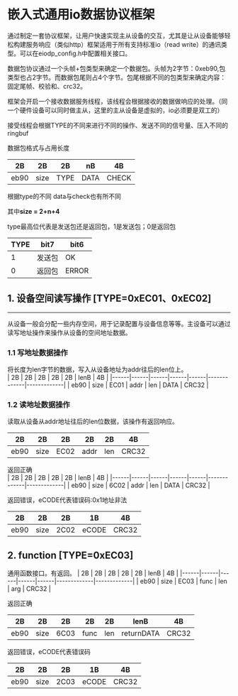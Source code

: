 # 嵌入式通用io数据协议框架
通过制定一套协议框架，让用户快速实现主从设备的交互，尤其是让从设备能够轻松构建服务响应（类似http）框架适用于所有支持标准io（read write）的通讯类型。可以在eiodp_config.h中配置相关接口。

数据包协议通过一个头帧+包类型来确定一个数据包。头帧为2字节：0xeb90,包类型也占2字节。而数据包尾则占4个字节。包尾根据不同的包类型来确定内容：固定尾帧、校验和、crc32。

框架会开启一个接收数据服务线程，该线程会根据接收的数据做响应的处理。（同一个硬件设备可以同时做主从，这里的主从设备是虚拟的，io必须要是双工的）

接受线程会根据TYPE的不同来进行不同的操作、发送不同的信号量、压入不同的ringbuf

数据包格式与占用长度

|  2B  |  2B  |  2B  |      nB     |      4B     |
|:----:|:----:|:----:|:-----------:|:-----------:|
| eb90 | size | TYPE |     DATA    |     CHECK   |

根据type的不同 data与check也有所不同  

其中**size = 2+n+4**

type最高位代表是发送包还是返回包，1是发送包；0是返回包  

|TYPE| bit7 | bit6 |
|-|------|------|
|1|发送包| OK  |
|0|返回包|ERROR|


## 1. 设备空间读写操作 [TYPE=0xEC01、0xEC02]
---
从设备一般会分配一些内存空间，用于记录配置与设备信息等等。主设备可以通过读写地址操作来操作从设备的空间地址数据。

### 1.1 写地址数据操作 
将长度为len字节的数据，写入从设备地址为addr往后的len位上。  
|  2B  |  2B  |  2B  |  2B  |  2B  |     lenB    |      4B     |
|------|------|------|------|------|-------------|-------------|
| eb90 | size | EC01 | addr |  len |     DATA    |     CRC32   |


### 1.2 读地址数据操作
读取从设备从addr地址往后的len位数据，该操作有返回响应。  

|  2B  |  2B  |  2B  |  2B  |  2B  |      4B     |
|------|------|------|------|------|-------------|
| eb90 | size | EC02 | addr |  len |     CRC32   |

返回正确  
|  2B  |  2B  |  2B  |  2B  |  2B  |     lenB    |      4B     |
|------|------|------|------|------|-------------|-------------|
| eb90 | size | 6C02 | addr |  len |     DATA    |     CRC32   |

返回错误，eCODE代表错误码:0x1地址非法  

|  2B  |  2B  |  2B  | 1B  |      4B     |
|------|------|------|-----|-------------|
| eb90 | size | 2C02 |eCODE|     CRC32   |


## 2. function [TYPE=0xEC03]
通用函数接口。有返回。
|  2B  |  2B  |  2B  |  2B  |  2B  |     lenB    |      4B     |
|------|------|------|------|------|-------------|-------------|
| eb90 | size | EC03 | func |  len |     arg     |     CRC32   |

返回正确

|  2B  |  2B  |  2B  |  2B  |  2B  |     lenB    |      4B     |
|------|------|------|------|------|-------------|-------------|
| eb90 | size | 6C03 | func |  len | returnDATA  |     CRC32   |

返回错误，eCODE代表错误码

|  2B  |  2B  |  2B  | 1B  |      4B     |
|------|------|------|-----|-------------|
| eb90 | size | 2C03 |eCODE|     CRC32   |
